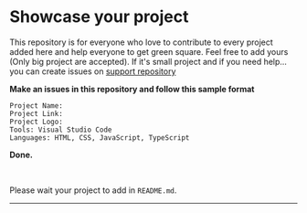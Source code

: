 # Showcase your project
This repository is for everyone who love to contribute to every project added here and help everyone to get green square. Feel free to add yours (Only big project are accepted). If it's small project and if you need help... you can create issues on <a href="https://github.com/surpathcommunity/support">support repository</a>

**Make an issues in this repository and follow this sample format**
```
Project Name:
Project Link: 
Project Logo: 
Tools: Visual Studio Code
Languages: HTML, CSS, JavaScript, TypeScript
```

**Done.**

<br/>

Please wait your project to add in `README.md`.

<hr/>
